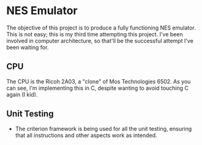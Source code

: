 # NES Emulator

The objective of this project is to produce a fully functioning NES emulator. This is not easy; this is my third time attempting this project. I've been involved in computer architecture, so that'll be the successful attempt I've been waiting for. 

## CPU

The CPU is the Ricoh 2A03, a "clone" of Mos Technologies 6502. As you can see, I'm implementing this in C, despite wanting to avoid touching C again (I kid).

## Unit Testing

- The criterion framework is being used for all the unit testing, ensuring that all instructions and other aspects work as intended.

 
 
 
 
